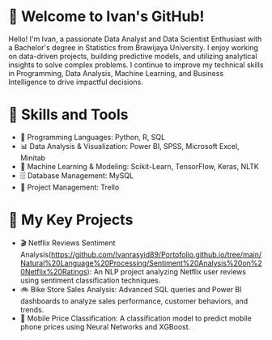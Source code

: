 # 👋 Welcome to Ivan's GitHub!

Hello! I'm Ivan, a passionate Data Analyst and Data Scientist Enthusiast with a Bachelor's degree in Statistics from Brawijaya University. I enjoy working on data-driven projects, building predictive models, and utilizing analytical insights to solve complex problems. I continue to improve my technical skills in Programming, Data Analysis, Machine Learning, and Business Intelligence to drive impactful decisions.

# 🔧 Skills and Tools
- 🐍 Programming Languages: Python, R, SQL
- 📊 Data Analysis & Visualization: Power BI, SPSS, Microsoft Excel, Minitab
- 🤖 Machine Learning & Modeling: Scikit-Learn, TensorFlow, Keras, NLTK
- 🗄 Database Management: MySQL
- 📅 Project Management: Trello

# 🌟 My Key Projects
- 🎬 Netflix Reviews Sentiment Analysis(https://github.com/Ivanrasyid89/Portofolio.github.io/tree/main/Natural%20Language%20Processing/Sentiment%20Analysis%20on%20Netflix%20Ratings): An NLP project analyzing Netflix user reviews using sentiment classification techniques.
- 🚲 Bike Store Sales Analysis: Advanced SQL queries and Power BI dashboards to analyze sales performance, customer behaviors, and trends.
- 📱 Mobile Price Classification: A classification model to predict mobile phone prices using Neural Networks and XGBoost.
